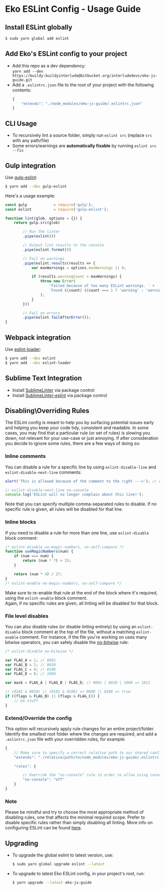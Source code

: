 # Eko ESLint Config - Usage Guide

## Install ESLint globally

```bash
$ sudo yarn global add eslint
```

## Add Eko's ESLint config to your project

- Add this repo as a dev dependency:  
  `yarn add --dev https://buildy:buildyinterlude@bitbucket.org/interludedevs/eko-js-guide.git`
- Add a `.eslintrc.json` file to the root of your project with the following contents:  
  ```javascript
  {
      "extends": "./node_modules/eko-js-guide/.eslintrc.json"
  }
  ```

## CLI Usage

- To recursively lint a source folder, simply run `eslint src` (replace `src` with any path/file)
- Some errors/warnings are **automatically fixable** by running `eslint src --fix`

## Gulp integration

Use [gulp-eslint](https://github.com/adametry/gulp-eslint):  
```bash
$ yarn add --dev gulp-eslint
```

Here's a usage example:
```javascript
const gulp            = require('gulp');
const eslint          = require('gulp-eslint');

function lint(glob, options = {}) {
    return gulp.src(glob)

        // Run the linter
        .pipe(eslint())

        // Output lint results to the console
        .pipe(eslint.format())

        // Fail on warnings
        .pipe(eslint.results(results => {
            var maxWarnings = options.maxWarnings || 0;

            if (results.warningCount > maxWarnings) {
                throw new Error(
                    'Failed because of too many ESLint warnings. ' +
                    `Found ${count} ${count === 1 ? 'warning' : 'warnings'}, threshold is ${maxWarnings}.`
                );
            }
        }))

        // Fail on errors
        .pipe(eslint.failAfterError());
}
```

## Webpack integration

Use [eslint-loader](https://github.com/webpack-contrib/eslint-loader):  
```bash
$ yarn add --dev eslint
$ yarn add --dev eslint-loader
```

## Sublime Text Integration

- Install [SublimeLinter](https://github.com/SublimeLinter/SublimeLinter) via package control
- Install [SublimeLinter-eslint](https://github.com/SublimeLinter/SublimeLinter-eslint) via package control

## Disabling\Overriding Rules

The ESLint config is meant to help you by surfacing potential issues early and helping you keep your code tidy, consistent and readable.
In some cases, you may find that a particular rule (or set of rules) is slowing you down, not relevant for your use-case or just annoying.
If after consideration you decide to ignore some rules, there are a few ways of doing so:

### Inline comments

You can disable a rule for a specific line by using `eslint-disable-line` and `eslint-disable-next-line` comments:
```javascript
alert('This is allowed because of the comment to the right --->'); // eslint-disable-line no-alert

// eslint-disable-next-line no-console
console.log('ESLint will no longer complain about this line!');
```
Note that you can specify multiple comma-separated rules to disable.
If no specific rule is given, all rules will be disabled for that line.

### Inline blocks

If you need to disable a rule for more than one line, use `eslint-disable` block comment:

```javascript
/* eslint-disable no-magic-numbers, no-self-compare */
function useMagicNumbers(num) {
    if (num === num) {
        return (num * 7) + 23;
    }

    return (num * 4) / 27;
}
/* eslint-enable no-magic-numbers, no-self-compare */
```

Make sure to re-enable that rule at the end of the block where it's required, using the `eslint-enable` block comment.  
Again, if no specific rules are given, all linting will be disabled for that block.

### File level disables

You can also disable rules (or disable linting entirely) by using an `eslint-disable` block comment at the top of the file, without a matching `eslint-enable` comment.
For instance, if the file you're working on uses many bitwise operators, you can safely disable the [no-bitwise](https://eslint.org/docs/rules/no-bitwise) rule:

```javascript
/* eslint-disable no-bitwise */

var FLAG_A = 1; // 0001
var FLAG_B = 2; // 0010
var FLAG_C = 4; // 0100
var FLAG_D = 8; // 1000

var mask = FLAG_A | FLAG_B | FLAG_D; // 0001 | 0010 | 1000 => 1011

// (0101 & 0010) || (0101 & 0100) => 0000 || 0100 => true
if ((flags & FLAG_B) || (flags & FLAG_C)) {
    // Do stuff
}
```

### Extend/Override the config

This option will recursively apply rule changes for an entire project/folder.
Identify the smallest root folder where the changes are required, and add a `.eslintrc.json` file with your overridden rules, for example:

```javascript
{
    // Make sure to specify a correct relative path to our shared config
    "extends": "./relative/path/to/node_modules/eko-js-guide/.eslintrc.json",

    "rules": {

        // Override the "no-console" rule in order to allow using console
        "no-console": "off"
    }
}
```

### Note

Please be mindful and try to choose the most appropriate method of disabling rules, one that affects the minimal required scope.
Prefer to disable specific rules rather than simply disabling all linting.
More info on configuring ESLint can be found [here](https://eslint.org/docs/user-guide/configuring).

## Upgrading

- To upgrade the global eslint to latest version, use:  
  ```bash
  $ sudo yarn global upgrade eslint --latest
  ```
- To upgrade to latest Eko ESLint config, in your project's root, run:  
  ```bash
  $ yarn upgrade --latest eko-js-guide
  ```
